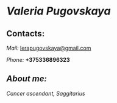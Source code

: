 # *Valeria Pugovskaya*

## Contacts:
*Mail:* lerapugovskaya@gmail.com

*Phone:* __+375336896323__

## *About me:*

_*Cancer ascendant, Saggitarius*_

